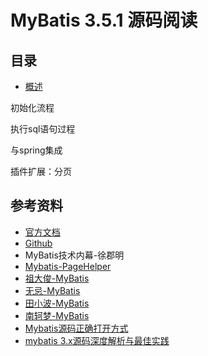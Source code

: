 # MyBatis 3.5.1 源码阅读


##  目录
- [概述](overview.md)

初始化流程

执行sql语句过程

与spring集成

插件扩展：分页




##  参考资料
- [官方文档](http://www.mybatis.org/mybatis-3/zh/index.html)
- [Github](https://github.com/mybatis/mybatis-3)
- MyBatis技术内幕-徐郡明
- [Mybatis-PageHelper](https://github.com/pagehelper/Mybatis-PageHelper)
- [祖大俊-MyBatis](https://my.oschina.net/zudajun?tab=newest&catalogId=3532897)
- [无忌-MyBatis](https://my.oschina.net/wenjinglian?tab=newest&catalogId=3686354)
- [田小波-MyBatis](https://www.tianxiaobo.com/categories/java-framework/mybatis/)
- [南轲梦-MyBatis](https://www.cnblogs.com/dongying/tag/Mybatis%E6%B7%B1%E5%85%A5%E6%B5%85%E5%87%BA%E7%B3%BB%E5%88%97/)
- [Mybatis源码正确打开方式](https://www.cnblogs.com/dw-haung/p/10051250.html)
- [mybatis 3.x源码深度解析与最佳实践](https://www.cnblogs.com/zhjh256/p/8512392.html)




